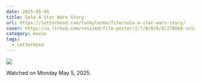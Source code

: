 ```yaml
---
date: 2025-05-05
title: Solo A Star Wars Story
url: https://letterboxd.com/funkylarma/film/solo-a-star-wars-story/
cover: https://a.ltrbxd.com/resized/film-poster/2/7/8/6/6/8/278668-solo-a-star-wars-story-0-600-0-900-crop.jpg?v=c7012d8308
category: movie
tags:
  - Letterboxd
---
```


![](https://a.ltrbxd.com/resized/film-poster/2/7/8/6/6/8/278668-solo-a-star-wars-story-0-600-0-900-crop.jpg?v=c7012d8308)

Watched on Monday May 5, 2025.
